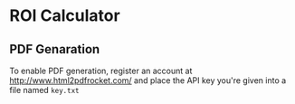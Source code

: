 ROI Calculator
==============

PDF Genaration
--------------
To enable PDF generation, register an account at http://www.html2pdfrocket.com/ and place the API key you're given into a file named ```key.txt```
